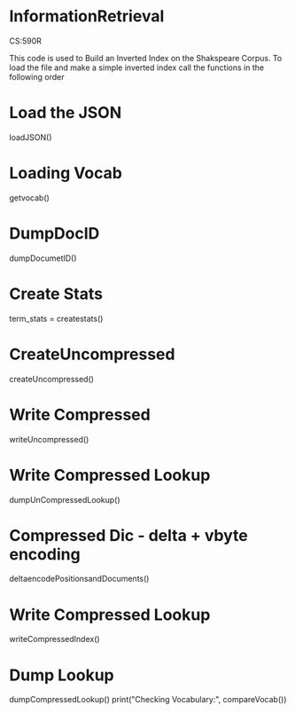 # InformationRetrieval
CS:590R

This code is used to Build an Inverted Index on the Shakspeare Corpus. 
To load the file and make a simple inverted index call the functions in the following order

# Load the JSON
loadJSON()
# Loading Vocab
getvocab()
# DumpDocID
dumpDocumetID()
# Create Stats
term_stats = createstats()
# CreateUncompressed
createUncompressed()
# Write Compressed
writeUncompressed()
# Write Compressed Lookup
dumpUnCompressedLookup()
# Compressed Dic - delta + vbyte encoding
deltaencodePositionsandDocuments()
# Write Compressed Lookup
writeCompressedIndex()
# Dump Lookup
dumpCompressedLookup()
print("Checking Vocabulary:", compareVocab())
